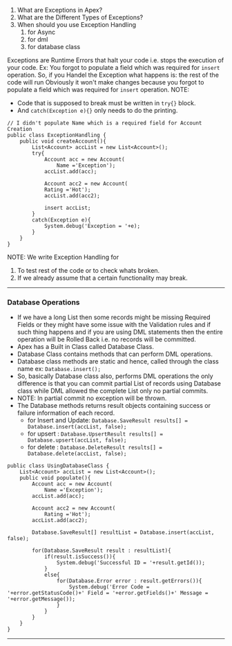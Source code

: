 1. What are Exceptions in Apex?
2. What are the Different Types of Exceptions?
3. When should you use Exception Handling
	1. for Async
	2. for dml
	3. for database class <br/>

Exceptions are Runtime Errors that halt your code i.e. stops the execution of your code.
Ex: You forgot to populate a field which was required for `insert` operation.
So, if you Handel the Exception what happens is: the rest of the code will run Obviously it won't make changes because you  forgot to populate a field which was required for `insert` operation.
NOTE:
- Code that is supposed to break must be written in `try{}` block.
- And `catch(Exception e){}` only needs to do the printing.

```apex
// I didn't populate Name which is a required field for Account Creation
public class ExceptionHandling {
    public void createAccount(){
        List<Account> accList = new List<Account>();
        try{
            Account acc = new Account(
                Name ='Exception');
            accList.add(acc);
            
            Account acc2 = new Account(
            Rating ='Hot');
            accList.add(acc2);
            
            insert accList;
        }
        catch(Exception e){
            System.debug('Exception = '+e);
        }
    }
}
```
NOTE: We write Exception Handling for
1. To test rest of the code or to check whats broken.
2. If we already assume that a certain functionality may break.
___
### Database Operations
- If we have a long List then some records might be missing Required Fields or they might have some issue with the Validation rules and if such thing happens and if you are using DML statements then the entire operation will be Rolled Back i.e. no records will be committed.
- Apex has a Built in Class called Database Class.
- Database Class contains methods that can perform DML operations.
- Database class methods are static and hence, called through the class name ex: `Database.insert();`
- So, basically Database class also, performs DML operations the only difference is that you can commit partial List of records using Database class while DML allowed the complete List only no partial commits.
- NOTE: In partial commit no exception will be thrown.
- The Database methods returns result objects containing success or failure information of each record.
	- for Insert and Update: `Database.SaveResult results[] = Database.insert(accList, false);`
	- for upsert : `Database.UpsertResult results[] = Database.upsert(accList, false);`
	- for delete : `Database.DeleteResult results[] = Database.delete(accList, false);`

```apex
public class UsingDatabaseClass {
    List<Account> accList = new List<Account>();
    public void populate(){
        Account acc = new Account(
            Name ='Exception');
        accList.add(acc);
        
        Account acc2 = new Account(
            Rating ='Hot');
        accList.add(acc2);
        
        Database.SaveResult[] resultList = Database.insert(accList, false);
        
        for(Database.SaveResult result : resultList){
            if(result.isSuccess()){
                System.debug('Successful ID = '+result.getId());
            }
            else{
                for(Database.Error error : result.getErrors()){
                    System.debug('Error Code = '+error.getStatusCode()+' Field = '+error.getFields()+' Message = '+error.getMessage());
                }
            }
        }
    }
}
```

___
